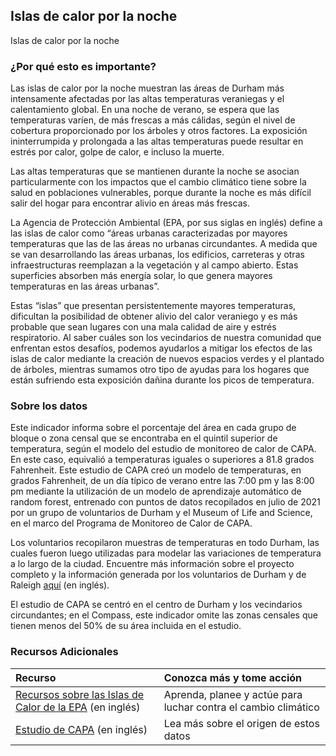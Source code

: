 ﻿## Islas de calor por la noche
Islas de calor por la noche

### ¿Por qué esto es importante?
Las islas de calor por la noche muestran las áreas de Durham más intensamente afectadas por las altas temperaturas veraniegas y el calentamiento global. En una noche de verano, se espera que las temperaturas varíen, de más frescas a más cálidas, según el nivel de cobertura proporcionado por los árboles y otros factores. La exposición ininterrumpida y prolongada a las altas temperaturas puede resultar en estrés por calor, golpe de calor, e incluso la muerte.

Las altas temperaturas que se mantienen durante la noche se asocian particularmente con los impactos que el cambio climático tiene sobre la salud en poblaciones vulnerables, porque durante la noche es más difícil salir del hogar para encontrar alivio en áreas más frescas.

La Agencia de Protección Ambiental (EPA, por sus siglas en inglés) define a las islas de calor como “áreas urbanas caracterizadas por mayores temperaturas que las de las áreas no urbanas circundantes. A medida que se van desarrollando las áreas urbanas, los edificios, carreteras y otras infraestructuras reemplazan a la vegetación y al campo abierto. Estas superficies absorben más energía solar, lo que genera mayores temperaturas en las áreas urbanas”.

Estas “islas” que presentan persistentemente mayores temperaturas, dificultan la posibilidad de obtener alivio del calor veraniego y es más probable que sean lugares con una mala calidad de aire y estrés respiratorio. Al saber cuáles son los vecindarios de nuestra comunidad que enfrentan estos desafíos, podemos ayudarlos a mitigar los efectos de las islas de calor mediante la creación de nuevos espacios verdes y el plantado de árboles, mientras sumamos otro tipo de ayudas para los hogares que están sufriendo esta exposición dañina durante los picos de temperatura.

### Sobre los datos
Este indicador informa sobre el porcentaje del área en cada grupo de bloque o zona censal que se encontraba en el quintil superior de temperatura, según el modelo del estudio de monitoreo de calor de CAPA. En este caso, equivalió a temperaturas iguales o superiores a 81.8 grados Fahrenheit. Este estudio de CAPA creó un modelo de temperaturas, en grados Fahrenheit, de un día típico de verano entre las 7:00 pm y las 8:00 pm mediante la utilización de un modelo de aprendizaje automático de random forest, entrenado con puntos de datos recopilados en julio de 2021 por un grupo de voluntarios de Durham y el Museum of Life and Science, en el marco del Programa de Monitoreo de Calor de CAPA.

Los voluntarios recopilaron muestras de temperaturas en todo Durham, las cuales fueron luego utilizadas para modelar las variaciones de temperatura a lo largo de la ciudad. Encuentre más información sobre el proyecto completo y la información generada por los voluntarios de Durham y de Raleigh [aquí](https://osf.io/4tkvs/) (en inglés).

El estudio de CAPA se centró en el centro de Durham y los vecindarios circundantes; en el Compass, este indicador omite las zonas censales que tienen menos del 50% de su área incluida en el estudio.

### Recursos Adicionales
| Recurso                                                      | Conozca más y tome acción | 
|:--------------------------------------------------------------| :--- |
| [Recursos sobre las Islas de Calor de la EPA](https://www.epa.gov/heatislands) (en inglés) | Aprenda, planee y actúe para luchar contra el cambio climático |
| [Estudio de CAPA](https://osf.io/4tkvs/) (en inglés) | Lea más sobre el origen de estos datos |
